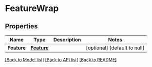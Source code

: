# FeatureWrap

## Properties
Name | Type | Description | Notes
------------ | ------------- | ------------- | -------------
**Feature** | [**Feature**](Feature.md) |  | [optional] [default to null]

[[Back to Model list]](../README.md#documentation-for-models) [[Back to API list]](../README.md#documentation-for-api-endpoints) [[Back to README]](../README.md)


